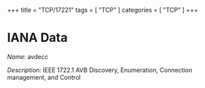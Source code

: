 +++
title = "TCP/17221"
tags = [ "TCP" ]
categories = [ "TCP" ]
+++

# IANA Data

_Name:_ avdecc

_Description:_ IEEE 1722.1 AVB Discovery, Enumeration, Connection management, and Control

